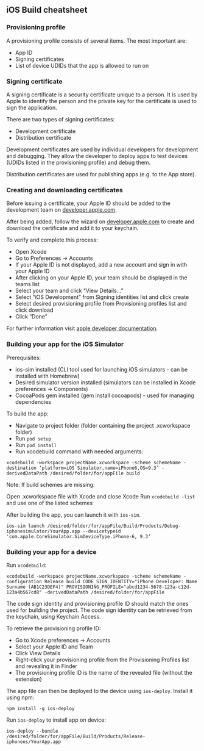 ## iOS Build cheatsheet


### Provisioning profile

A provisioning profile consists of several items. The most important are:

* App ID
* Signing certificates
* List of device UDIDs that the app is allowed to run on

### Signing certificate

A signing certificate is a security certificate unique to a person. It is used by Apple to identify the person and the private key for the certificate is used to sign the application.

There are two types of signing certificates:

* Development certificate
* Distribution certificate

Development certificates are used by individual developers for development and debugging. They allow the developer to deploy apps to test devices (UDIDs listed in the provisioning profile) and debug them.

Distribution certificates are used for publishing apps (e.g. to the App store).

### Creating and downloading certificates

Before issuing a certificate, your Apple ID should be added to the development team on [developer.apple.com]().

After being added, follow the wizard on [developer.apple.com]() to create and download the certificate and add it to your keychain.

To verify and complete this process:

* Open Xcode
* Go to Preferences -> Accounts
* If your Apple ID is not displayed, add a new account and sign in with your Apple ID
* After clicking on your Apple ID, your team should be displayed in the teams list
* Select your team and click “View Details…”
* Select “iOS Development” from Signing identities list and click create
* Select desired provisioning profile from Provisioning profiles list and click download
* Click “Done”

For further information visit [apple developer documentation]().

### Building your app for the iOS Simulator

Prerequisites:

* ios-sim installed (CLI tool used for launching iOS simulators - can be installed with Homebrew)
* Desired simulator version installed (simulators can be installed in Xcode preferences -> Components)
* CocoaPods gem installed (gem install cocoapods) - used for managing dependencies

To build the app:

* Navigate to project folder (folder containing the project .xcworkspace folder)
* Run `pod setup`
* Run `pod install`
* Run xcodebuild command with needed arguments:

```
xcodebuild -workspace projectName.xcworkspace -scheme schemeName -destination ‘platform=iOS Simulator,name=iPhone6,OS=9.3’ -derivedDataPath /desired/folder/for/appFile build
```

Note: If build schemes are missing:

Open .xcworkspace file with Xcode and close Xcode
Run `xcodebuild -list` and use one of the listed schemes

After building the app, you can launch it with `ios-sim`.

```
ios-sim launch /desired/folder/for/appFile/Build/Products/Debug-iphonesimulator/YourApp.app --devicetypeid 'com.apple.CoreSimulator.SimDeviceType.iPhone-6, 9.3’
```

### Building your app for a device

Run `xcodebuild`:

```
xcodebuild -workspace projectName.xcworkspace -scheme schemeName -configuration Release build CODE_SIGN_IDENTITY="iPhone Developer: Name Surname (AB1C23DEF4)" PROVISIONING_PROFILE="abcd1234-5678-123a-c12d-123a4b567cd8" -derivedDataPath /desired/folder/for/appFile
```
The code sign identity and provisioning profile ID should match the ones used for building the project. The code sign identity can be retrieved from the keychain, using Keychain Access.

To retrieve the provisioning profile ID:

* Go to Xcode preferences -> Accounts
* Select your Apple ID and Team
* Click View Details
* Right-click your provisioning profile from the Provisioning Profiles list and revealing it in Finder
* The provisioning profile ID is the name of the revealed file (without the extension)

The app file can then be deployed to the device using `ios-deploy`. Install it using npm:

`npm install -g ios-deploy`

Run `ios-deploy` to install app on device:

```
ios-deploy --bundle /desired/folder/for/appFile/Build/Products/Release-iphoneos/YourApp.app
```